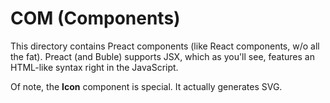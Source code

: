 # COM (Components)

This directory contains Preact components (like React components, w/o all the fat). Preact (and Buble) supports JSX, which as you'll see, features an HTML-like syntax right in the JavaScript.



Of note, the **Icon** component is special. It actually generates SVG.
